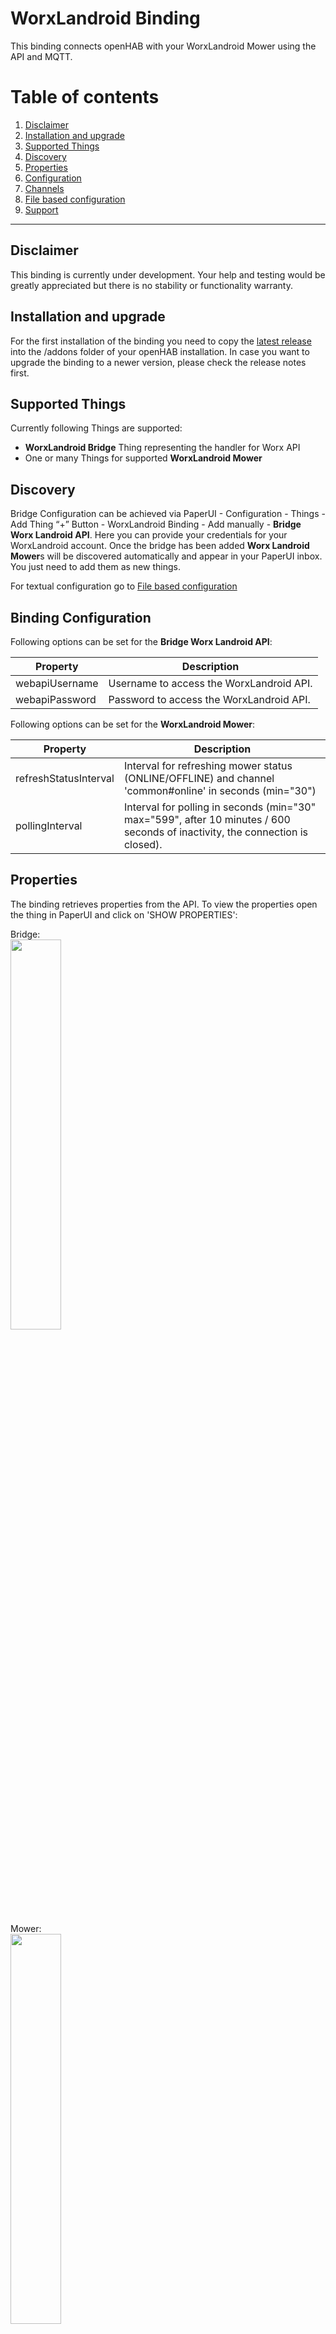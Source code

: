 # WorxLandroid Binding

This binding connects openHAB with your WorxLandroid Mower using the API and MQTT.

# Table of contents

1. [Disclaimer](https://github.com/nibi79/worxlandroid/tree/master#disclaimer)
2. [Installation and upgrade](https://github.com/nibi79/worxlandroid/tree/master#installation-and-upgrade)
3. [Supported Things](https://github.com/nibi79/worxlandroid/tree/master#supported-things)
4. [Discovery](https://github.com/nibi79/worxlandroid/tree/master#discovery)
5. [Properties](https://github.com/nibi79/worxlandroid/tree/master#properties)
6. [Configuration](https://github.com/nibi79/worxlandroid/tree/master#configuration)
7. [Channels](https://github.com/nibi79/worxlandroid/tree/master#channels)
8. [File based configuration](https://github.com/nibi79/worxlandroid/tree/master#file-based-configuration)
9. [Support](https://github.com/nibi79/worxlandroid/tree/master#support)

***

## Disclaimer

This binding is currently under development. Your help and testing would be greatly appreciated but there is no stability or functionality warranty.

## Installation and upgrade

For the first installation of the binding you need to copy the [latest release](https://github.com/nibi79/worxlandroid/releases)  into the /addons folder of your openHAB installation. In case you want to upgrade the binding to a newer version, please check the release notes first.

## Supported Things

Currently following Things are supported:

- **WorxLandroid Bridge** Thing representing the handler for Worx API
- One or many Things for supported **WorxLandroid Mower**

## Discovery

Bridge Configuration can be achieved via PaperUI - Configuration - Things - Add Thing “+” Button - WorxLandroid Binding - Add manually - **Bridge Worx Landroid API**. Here you can provide your credentials for your WorxLandroid account. Once the bridge has been added **Worx Landroid Mower**s will be discovered automatically and appear in your PaperUI inbox. You just need to add them as new things.

For textual configuration go to [File based configuration](https://github.com/nibi79/worxlandroid/tree/master#file-based-configuration)

## Binding Configuration

Following options can be set for the **Bridge Worx Landroid API**:

| Property  | Description |
|-----------|-----------|
| webapiUsername | Username to access the WorxLandroid API. |
| webapiPassword | Password to access the WorxLandroid API. |


Following options can be set for the **WorxLandroid Mower**:

| Property  | Description |
|-----------|-----------|
| refreshStatusInterval | Interval for refreshing mower status (ONLINE/OFFLINE) and channel 'common#online' in seconds (min="30")|
| pollingInterval | Interval for polling in seconds (min="30" max="599", after 10 minutes / 600 seconds of inactivity, the connection is closed). |

## Properties

The binding retrieves properties from the API. To view the properties open the thing in PaperUI and click on 'SHOW PROPERTIES':

Bridge:
<br>
<img src="images/SC_PaperUI_Bridge.png" width="40%">

Mower:
<br>
<img src="images/SC_PaperUI_Mower.png" width="40%">

## Channels

Currently following **Channels** are supported on the **Worx Landroid Mower**:

##### common

| Channel   | Type | ChannelName | Values |
|------------|-----------|-----------|-----------|
| online      | `Switch` | common#online | |
| lastUpdateOnlineStatus | `DateTime` | common#lastUpdateOnlineStatus | |
| action | `String` | common#action | START, STOP, HOME |

##### cfgCommon

| Channel   | Type | ChannelName |
|------------|-----------|-----------|
| id      | `Switch` | cfgCommon#id |
| serialNumber | `String` | cfgCommon#serialNumber |
| language | `String` | cfgCommon#language |
| lastUpdate | `DateTime` | cfgCommon#lastUpdate |
| command | `Number` | cfgCommon#command |
| rainDelay | `Number` | cfgCommon#rainDelay |

##### datCommon

| Channel   | Type | ChannelName |
|------------|-----------|-----------|
| macAdress | `String` | datCommon#macAdress |
| firmware | `Number` | datCommon#firmware |
| wifiQuality | `Number` | datCommon#wifiQuality |
| statusCode | `Number` | datCommon#statusCode |
| statusDescription | `String` | datCommon#statusDescription |
| errorCode | `Number` | datCommon#errorCode |
| errorDescription | `String` | datCommon#errorDescription |

##### datBattery

| Channel   | Type | ChannelName |
|------------|-----------|-----------|
| batteryTemperature | `Number` | datBattery#batteryTemperature |
| batteryVoltage | `Number` | datBattery#batteryVoltage |
| batteryLevel | `Number` | datBattery#batteryLevel |
| batteryChargeCycle | `Number` | datBattery#batteryChargeCycle |
| batteryCharging | `Switch` | datBattery#batteryCharging |

##### datDmp

| Channel   | Type | ChannelName |
|------------|-----------|-----------|
| pitch | `Number` | datDmp#pitch |
| roll | `Number` | datDmp#roll |
| yaw | `Number` | datDmp#yaw |

##### datSt

| Channel   | Type | ChannelName |
|------------|-----------|-----------|
| totalBladeTime | `Number` | datSt#totalBladeTime |
| totalDistance | `Number` | datSt#totalDistance |
| totalTime | `Number` | datSt#totalTime |

##### datSc

| Channel   | Type | ChannelName |
|------------|-----------|-----------|
| scheduleTimeExtension | `Number` | datSc#scheduleTimeExtension |

##### datScSunday

| Channel   | Type | ChannelName |
|------------|-----------|-----------|
| scheduleStartHour | `Number` | datScSunday#scheduleStartHour |
| scheduleStartMinutes | `Number` | datScSunday#scheduleStartMinutes |
| scheduleDuration | `Number` | datScSunday#scheduleDuration |
| scheduleEdgecut | `Number` | datScSunday#scheduleEdgecut |

##### datScMonday

| Channel   | Type | ChannelName |
|------------|-----------|-----------|
| scheduleStartHour | `Number` | datScMonday#scheduleStartHour |
| scheduleStartMinutes | `Number` | datScMonday#scheduleStartMinutes |
| scheduleDuration | `Number` | datScMonday#scheduleDuration |
| scheduleEdgecut | `Number` | datScMonday#scheduleEdgecut |

##### datScTuesady

| Channel   | Type | ChannelName |
|------------|-----------|-----------|
| scheduleStartHour | `Number` | datScTuesady#scheduleStartHour |
| scheduleStartMinutes | `Number` | datScTuesady#scheduleStartMinutes |
| scheduleDuration | `Number` | datScTuesady#scheduleDuration |
| scheduleEdgecut | `Number` | datScTuesady#scheduleEdgecut |

##### datScWednesday

| Channel   | Type | ChannelName |
|------------|-----------|-----------|
| scheduleStartHour | `Number` | datScWednesday#scheduleStartHour |
| scheduleStartMinutes | `Number` | datScWednesday#scheduleStartMinutes |
| scheduleDuration | `Number` | datScWednesday#scheduleDuration |
| scheduleEdgecut | `Number` | datScWednesday#scheduleEdgecut |

##### datScThursday

| Channel   | Type | ChannelName |
|------------|-----------|-----------|
| scheduleStartHour | `Number` | datScThursday#scheduleStartHour |
| scheduleStartMinutes | `Number` | datScThursday#scheduleStartMinutes |
| scheduleDuration | `Number` | datScThursday#scheduleDuration |
| scheduleEdgecut | `Number` | datScThursday#scheduleEdgecut |

##### datScFriday

| Channel   | Type | ChannelName |
|------------|-----------|-----------|
| scheduleStartHour | `Number` | datScFriday#scheduleStartHour |
| scheduleStartMinutes | `Number` | datScFriday#scheduleStartMinutes |
| scheduleDuration | `Number` | datScFriday#scheduleDuration |
| scheduleEdgecut | `Number` | datScFriday#scheduleEdgecut |


##### datScSaturday

| Channel   | Type | ChannelName |
|------------|-----------|-----------|
| scheduleStartHour | `Number` | datScSaturday#scheduleStartHour |
| scheduleStartMinutes | `Number` | datScSaturday#scheduleStartMinutes |
| scheduleDuration | `Number` | datScSaturday#scheduleDuration |
| scheduleEdgecut | `Number` | datScSaturday#scheduleEdgecut |


##### cfgMultiZones
If Multi Zones are supported, you are able to define 4 separate Zones and split working times by 10 to those.

To ease Zone Configuration, you are able to set distance in meters where a specific Zone starts. Bearing in mind that you roughly shall know how many meters of cable have been used (without buffer). As second step you are able to set time in percent and split in parts of 10 between zones,

| Channel   | Type | ChannelName |
|------------|-----------|-----------|
| zone1Meter | `Number` | cfgMultiZones#zone1Meter |
| zone2Meter | `Number` | cfgMultiZones#zone2Meter |
| zone3Meter | `Number` | cfgMultiZones#zone3Meter |
| zone4Meter | `Number` | cfgMultiZones#zone4Meter |
| allocation0 | `Number` | cfgMultiZones#allocation0 |
| allocation1 | `Number` | cfgMultiZones#allocation1 |
| allocation2 | `Number` | cfgMultiZones#allocation2 |
| allocation3 | `Number` | cfgMultiZones#allocation3 |
| allocation4 | `Number` | cfgMultiZones#allocation4 |
| allocation5 | `Number` | cfgMultiZones#allocation5 |
| allocation6 | `Number` | cfgMultiZones#allocation6 |
| allocation7 | `Number` | cfgMultiZones#allocation7 |
| allocation8 | `Number` | cfgMultiZones#allocation8 |
| allocation9 | `Number` | cfgMultiZones#allocation9 |


## File based configuration

<img src="images/SC_BasicUI_Main.png" width="40%">
<br><br>
<img src="images/SC_BasicUI_Schedule.png" width="40%">

### .things
```
Bridge worxlandroid:worxlandroidBridge:MyWorxBridge "MyWorx Bridge" [ webapiUsername="my username", webapiPassword="my password" ] {
    Thing mower MySerialNumber "MyLandroid Shaun" [ refreshStatusInterval=60, pollingInterval=300 ]
}
```
'MySerialNumber' is the serial number of the mower.

### .items
```
String          LandroidAction                          "Action"                            <movecontrol>           {channel="worxlandroid:mower:MyWorxBridge:MySerialNumber:common#action"}
String          LandroidLastUpdate                      "Last Update Data [%s]"             <calendar>              {channel="worxlandroid:mower:MyWorxBridge:MySerialNumber:cfgCommon#lastUpdate"}
Switch          LandroidLock                            "Lock"                              <lock>                  {channel="worxlandroid:mower:MyWorxBridge:MySerialNumber:common#lock"}

//
String          LandroidSerialNumber                    "Serial Number [%s]"                <text>                  {channel="worxlandroid:mower:MyWorxBridge:MySerialNumber:cfgCommon#serialNumber"}
Number          LandroidFirmware                        "Firmware [v%s]"                    <text>                  {channel="worxlandroid:mower:MyWorxBridge:MySerialNumber:datCommon#firmware"}
Switch          LandroidOnline                          "Online [%s]"                       <network>               {channel="worxlandroid:mower:MyWorxBridge:MySerialNumber:common#online"}
String          LandroidLastUpdateOnlineStatus          "Last Update Online Status [%s]"    <calendar>              {channel="worxlandroid:mower:MyWorxBridge:MySerialNumber:common#lastUpdateOnlineStatus"}

// Status
Number          LandroidWifiQuality                     "Wifi Quality [%d]"                 <network>               {channel="worxlandroid:mower:MyWorxBridge:MySerialNumber:datCommon#wifiQuality"}
Switch          LandroidBatteryCharging                 "Battery charging [%s]"             <lowbattery>            {channel="worxlandroid:mower:MyWorxBridge:MySerialNumber:datBattery#batteryCharging"}
Number          LandroidStatusCode                      "Status Code [%d]"                  <lawnmower>             {channel="worxlandroid:mower:MyWorxBridge:MySerialNumber:datCommon#statusCode"}
String          LandroidStatusDescription               "Status [%s]"                       <lawnmower>             {channel="worxlandroid:mower:MyWorxBridge:MySerialNumber:datCommon#statusDescription"}
Number          LandroidErrorCode                       "Error Code [%d]"                   <error>                 {channel="worxlandroid:mower:MyWorxBridge:MySerialNumber:datCommon#errorCode"}
String          LandroidErrorDescription                "Error: [%s]"                       <error>                 {channel="worxlandroid:mower:MyWorxBridge:MySerialNumber:datCommon#errorDescription"}

// Battery
Number          LandroidBatteryLevel                    "Battery Level [%d %%]"             <battery>               {channel="worxlandroid:mower:MyWorxBridge:MySerialNumber:datBattery#batteryLevel"}
Number          LandroidBatteryVoltage                  "Battery Voltage [%.2f V]"          <battery>               {channel="worxlandroid:mower:MyWorxBridge:MySerialNumber:datBattery#batteryVoltage"}
Number          LandroidBatteryTemperature              "Battery Temperature [%.1f °C]"     <temperature>           {channel="worxlandroid:mower:MyWorxBridge:MySerialNumber:datBattery#batteryTemperature"}
Number          LandroidBatteryChargeCycle              "Battery ChargeCycle [%d]"          <battery>               {channel="worxlandroid:mower:MyWorxBridge:MySerialNumber:datBattery#batteryChargeCycle"}

// Settings
Number          LandroidRainDelay                       "Rain Delay [%d min]"               <rain>                  {channel="worxlandroid:mower:MyWorxBridge:MySerialNumber:cfgCommon#rainDelay"}
Number          LandroidScheduleTimeExtension           "Schedule Time Extension [%d %%]"   <time>                  {channel="worxlandroid:mower:MyWorxBridge:MySerialNumber:datSc#scheduleTimeExtension"}

// Statistics
Number          LandroidTotalTime                       "Total Time [%s min]"               <time>                  {channel="worxlandroid:mower:MyWorxBridge:MySerialNumber:datSt#totalTime"}
Number:Length   LandroidTotalDistance                   "Total Distance [%s m]"             <chart>                 {channel="worxlandroid:mower:MyWorxBridge:MySerialNumber:datSt#totalDistance"}
Number          LandroidTotalBladeTime                  "Total Bladetime [%s min]"          <time>                  {channel="worxlandroid:mower:MyWorxBridge:MySerialNumber:datSt#totalBladeTime"}

// Orientation
Number          LandroidPitch                           "Pitch [%.1f°]"                     <incline>               {channel="worxlandroid:mower:MyWorxBridge:MySerialNumber:datDmp#pitch"}
Number          LandroidRoll                            "Roll [%.1f°]"                      <incline>               {channel="worxlandroid:mower:MyWorxBridge:MySerialNumber:datDmp#roll"}
Number          LandroidYaw                             "Yaw [%.1f°]"                       <incline>               {channel="worxlandroid:mower:MyWorxBridge:MySerialNumber:datDmp#yaw"}

//Schedule
// Monday
Number          LandroidScheduleMondayStartHour         "Start Hour [%d]"                   <time>                  {channel="worxlandroid:mower:MyWorxBridge:MySerialNumber:datScMonday#scheduleStartHour"}
Number          LandroidScheduleMondayStartMinutes      "Start Minutes [%d]"                <time>                  {channel="worxlandroid:mower:MyWorxBridge:MySerialNumber:datScMonday#scheduleStartMinutes"}
Number          LandroidScheduleMondayDuration          "Duration [%d]"                     <time>                  {channel="worxlandroid:mower:MyWorxBridge:MySerialNumber:datScMonday#scheduleDuration"}
Switch          LandroidScheduleMondayEdgecut           "Edgecut "                          <settings>              {channel="worxlandroid:mower:MyWorxBridge:MySerialNumber:datScMonday#scheduleEdgecut"}

// Tuesday
Number          LandroidScheduleTuesdayStartHour        "Start Hour [%d]"                   <time>                  {channel="worxlandroid:mower:MyWorxBridge:MySerialNumber:datScTuesday#scheduleStartHour"}
Number          LandroidScheduleTuesdayStartMinutes     "Start Minutes [%d]"                <time>                  {channel="worxlandroid:mower:MyWorxBridge:MySerialNumber:datScTuesday#scheduleStartMinutes"}
Number          LandroidScheduleTuesdayDuration         "Duration [%d]"                     <time>                  {channel="worxlandroid:mower:MyWorxBridge:MySerialNumber:datScTuesday#scheduleDuration"}
Switch          LandroidScheduleTuesdayEdgecut          "Edgecut "                          <settings>              {channel="worxlandroid:mower:MyWorxBridge:MySerialNumber:datScTuesday#scheduleEdgecut"}

// Wednesday
Number          LandroidScheduleWednesdayStartHour      "Start Hour [%d]"                   <time>                  {channel="worxlandroid:mower:MyWorxBridge:MySerialNumber:datScWednesday#scheduleStartHour"}
Number          LandroidScheduleWednesdayStartMinutes   "Start Minutes [%d]"                <time>                  {channel="worxlandroid:mower:MyWorxBridge:MySerialNumber:datScWednesday#scheduleStartMinutes"}
Number          LandroidScheduleWednesdayDuration       "Duration [%d]"                     <time>                  {channel="worxlandroid:mower:MyWorxBridge:MySerialNumber:datScWednesday#scheduleDuration"}
Switch          LandroidScheduleWednesdayEdgecut        "Edgecut "                          <settings>              {channel="worxlandroid:mower:MyWorxBridge:MySerialNumber:datScWednesday#scheduleEdgecut"}

// Thursday
Number          LandroidScheduleThursdayStartHour       "Start Hour [%d]"                   <time>                  {channel="worxlandroid:mower:MyWorxBridge:MySerialNumber:datScThursday#scheduleStartHour"}
Number          LandroidScheduleThursdayStartMinutes    "Start Minutes [%d]"                <time>                  {channel="worxlandroid:mower:MyWorxBridge:MySerialNumber:datScThursday#scheduleStartMinutes"}
Number          LandroidScheduleThursdayDuration        "Duration [%d]"                     <time>                  {channel="worxlandroid:mower:MyWorxBridge:MySerialNumber:datScThursday#scheduleDuration"}
Switch          LandroidScheduleThursdayEdgecut         "Edgecut "                          <settings>              {channel="worxlandroid:mower:MyWorxBridge:MySerialNumber:datScThursday#scheduleEdgecut"}

// Friday
Number          LandroidScheduleFridayStartHour         "Start Hour [%d]"                   <time>                  {channel="worxlandroid:mower:MyWorxBridge:MySerialNumber:datScFriday#scheduleStartHour"}
Number          LandroidScheduleFridayStartMinutes      "Start Minutes [%d]"                <time>                  {channel="worxlandroid:mower:MyWorxBridge:MySerialNumber:datScFriday#scheduleStartMinutes"}
Number          LandroidScheduleFridayDuration          "Duration [%d]"                     <time>                  {channel="worxlandroid:mower:MyWorxBridge:MySerialNumber:datScFriday#scheduleDuration"}
Switch          LandroidScheduleFridayEdgecut           "Edgecut "                          <settings>              {channel="worxlandroid:mower:MyWorxBridge:MySerialNumber:datScFriday#scheduleEdgecut"}

// Saturday
Number          LandroidScheduleSaturdayStartHour       "Start Hour [%d]"                   <time>                  {channel="worxlandroid:mower:MyWorxBridge:MySerialNumber:datScSaturday#scheduleStartHour"}
Number          LandroidScheduleSaturdayStartMinutes    "Start Minutes [%d]"                <time>                  {channel="worxlandroid:mower:MyWorxBridge:MySerialNumber:datScSaturday#scheduleStartMinutes"}
Number          LandroidScheduleSaturdayDuration        "Duration [%d]"                     <time>                  {channel="worxlandroid:mower:MyWorxBridge:MySerialNumber:datScSaturday#scheduleDuration"}
Switch          LandroidScheduleSaturdayEdgecut         "Edgecut "                          <settings>              {channel="worxlandroid:mower:MyWorxBridge:MySerialNumber:datScSaturday#scheduleEdgecut"}

// Sunday
Number          LandroidScheduleSundayStartHour         "Start Hour [%d]"                   <time>                  {channel="worxlandroid:mower:MyWorxBridge:MySerialNumber:datScSunday#scheduleStartHour"}
Number          LandroidScheduleSundayStartMinutes      "Start Minutes [%d]"                <time>                  {channel="worxlandroid:mower:MyWorxBridge:MySerialNumber:datScSunday#scheduleStartMinutes"}
Number          LandroidScheduleSundayDuration          "Duration [%d]"                     <time>                  {channel="worxlandroid:mower:MyWorxBridge:MySerialNumber:datScSunday#scheduleDuration"}
Switch          LandroidScheduleSundayEdgecut           "Edgecut "                          <settings>              {channel="worxlandroid:mower:MyWorxBridge:MySerialNumber:datScSunday#scheduleEdgecut"}

// Zone Meters
Number          LandroidMeterZone1                      "Meters Zone 1 [%d]"                <incline>               {channel="worxlandroid:mower:MyWorxBridge:MySerialNumber:cfgMultiZones#zone1Meter"}
Number          LandroidMeterZone2                      "Meters Zone 2 [%d]"                <incline>               {channel="worxlandroid:mower:MyWorxBridge:MySerialNumber:cfgMultiZones#zone2Meter"}
Number          LandroidMeterZone3                      "Meters Zone 3 [%d]"                <incline>               {channel="worxlandroid:mower:MyWorxBridge:MySerialNumber:cfgMultiZones#zone3Meter"}
Number          LandroidMeterZone4                      "Meters Zone 4 [%d]"                <incline>               {channel="worxlandroid:mower:MyWorxBridge:MySerialNumber:cfgMultiZones#zone4Meter"}

// Allocation Zones
Number          LandroidAllocation0                     "Alloction 0"                       <qualityofservice>      {channel="worxlandroid:mower:MyWorxBridge:MySerialNumber:cfgMultiZones#allocation0"}
Number          LandroidAllocation1                     "Alloction 1"                       <qualityofservice>      {channel="worxlandroid:mower:MyWorxBridge:MySerialNumber:cfgMultiZones#allocation1"}
Number          LandroidAllocation2                     "Alloction 2"                       <qualityofservice>      {channel="worxlandroid:mower:MyWorxBridge:MySerialNumber:cfgMultiZones#allocation2"}
Number          LandroidAllocation3                     "Alloction 3"                       <qualityofservice>      {channel="worxlandroid:mower:MyWorxBridge:MySerialNumber:cfgMultiZones#allocation3"}
Number          LandroidAllocation4                     "Alloction 4"                       <qualityofservice>      {channel="worxlandroid:mower:MyWorxBridge:MySerialNumber:cfgMultiZones#allocation4"}
Number          LandroidAllocation5                     "Alloction 5"                       <qualityofservice>      {channel="worxlandroid:mower:MyWorxBridge:MySerialNumber:cfgMultiZones#allocation5"}
Number          LandroidAllocation6                     "Alloction 6"                       <qualityofservice>      {channel="worxlandroid:mower:MyWorxBridge:MySerialNumber:cfgMultiZones#allocation6"}
Number          LandroidAllocation7                     "Alloction 7"                       <qualityofservice>      {channel="worxlandroid:mower:MyWorxBridge:MySerialNumber:cfgMultiZones#allocation7"}
Number          LandroidAllocation8                     "Alloction 8"                       <qualityofservice>      {channel="worxlandroid:mower:MyWorxBridge:MySerialNumber:cfgMultiZones#allocation8"}
Number          LandroidAllocation9                      "Alloction 9"                      <qualityofservice>      {channel="worxlandroid:mower:MyWorxBridge:MySerialNumber:cfgMultiZones#allocation9"}
```

### .sitemap
```
sitemap landroid label="Landroid"
{
    Frame {
        Switch item=LandroidAction label="Action" mappings=[START="Start"] visibility=[LandroidStatusDescription=="Home"]
        Switch item=LandroidAction label="Action" mappings=[START="Start",STOP="Stop",HOME="Home"] visibility=[LandroidStatusDescription!="Home"]
        Text item=LandroidLastUpdate
        Switch item=LandroidLock label="Lock" mappings=[ON="LOCK",OFF="UNLOCK"]
    }
    Frame {
        Text item=LandroidSerialNumber
        Text item=LandroidFirmware
        Text item=LandroidOnline //mappings=[OFF="Offline", ON="Online"]
        Text item=LandroidLastUpdateOnlineStatus
    }
    Frame label="Status"{
        Text item=LandroidWifiQuality
        Text  item=LandroidBatteryCharging
        Text item=LandroidStatusCode
        Text item=LandroidStatusDescription
        Text item=LandroidErrorCode
        Text item=LandroidErrorDescription
    }
    Frame label="Battery"{
        Text item=LandroidBatteryLevel
        Text item=LandroidBatteryVoltage
        Text item=LandroidBatteryTemperature
        Text item=LandroidBatteryChargeCycle
    }
    Frame label="Settings" {
        Setpoint item=LandroidScheduleTimeExtension minValue=-100 maxValue=100 step=10
        Text label="Schedule" icon="time"{
            Frame label="Schedule Monday" {
                Setpoint item=LandroidScheduleMondayStartHour minValue=0 maxValue=23 step=1
                Setpoint item=LandroidScheduleMondayStartMinutes minValue=0 maxValue=45 step=15
                Setpoint item=LandroidScheduleMondayDuration minValue=15 maxValue=1425 step=15
                Switch item=LandroidScheduleMondayEdgecut
            }
            Frame label="Schedule Tuesday" {
                Setpoint item=LandroidScheduleTuesdayStartHour minValue=0 maxValue=23 step=1
                Setpoint item=LandroidScheduleTuesdayStartMinutes minValue=0 maxValue=45 step=15
                Setpoint item=LandroidScheduleTuesdayDuration minValue=15 maxValue=1425 step=15
                Switch item=LandroidScheduleTuesdayEdgecut
            }
            Frame label="Schedule Wednesday" {
                Setpoint item=LandroidScheduleWednesdayStartHour minValue=0 maxValue=23 step=1
                Setpoint item=LandroidScheduleWednesdayStartMinutes minValue=0 maxValue=45 step=15
                Setpoint item=LandroidScheduleWednesdayDuration minValue=15 maxValue=1425 step=15
                Switch item=LandroidScheduleWednesdayEdgecut
            }
            Frame label="Schedule Thursday" {
                Setpoint item=LandroidScheduleThursdayStartHour minValue=0 maxValue=23 step=1
                Setpoint item=LandroidScheduleThursdayStartMinutes minValue=0 maxValue=45 step=15
                Setpoint item=LandroidScheduleThursdayDuration minValue=15 maxValue=1425 step=15
                Switch item=LandroidScheduleThursdayEdgecut
            }
            Frame label="Schedule Friday" {
                Setpoint item=LandroidScheduleFridayStartHour minValue=0 maxValue=23 step=1
                Setpoint item=LandroidScheduleFridayStartMinutes minValue=0 maxValue=45 step=15
                Setpoint item=LandroidScheduleFridayDuration minValue=15 maxValue=1425 step=15
                Switch item=LandroidScheduleFridayEdgecut
            }
            Frame label="Schedule Saturday" {
                Setpoint item=LandroidScheduleSaturdayStartHour minValue=0 maxValue=23 step=1
                Setpoint item=LandroidScheduleSaturdayStartMinutes minValue=0 maxValue=45 step=15
                Setpoint item=LandroidScheduleSaturdayDuration minValue=15 maxValue=1425 step=15
                Switch item=LandroidScheduleSaturdayEdgecut
            }
            Frame label="Schedule Sunday" {
                Setpoint item=LandroidScheduleSundayStartHour minValue=0 maxValue=23 step=1
                Setpoint item=LandroidScheduleSundayStartMinutes minValue=0 maxValue=45 step=15
                Setpoint item=LandroidScheduleSundayDuration minValue=15 maxValue=1425 step=15
                Switch item=LandroidScheduleSundayEdgecut
            }
        }
        Text label="MultiZone" icon="pie"{
            Frame label="Zone Meters" {
                Slider item=LandroidMeterZone1 minValue=0 maxValue=150
                Slider item=LandroidMeterZone2 minValue=0 maxValue=150
                Slider item=LandroidMeterZone3 minValue=0 maxValue=150
                Slider item=LandroidMeterZone4 minValue=0 maxValue=150
            }
            Frame label="Allocation Zones" {
                Switch item=LandroidAllocation0 mappings=[0="Zone 1", 1="Zone 2", 2="Zone 3", 3="Zone 4"]
                Switch item=LandroidAllocation1 mappings=[0="Zone 1", 1="Zone 2", 2="Zone 3", 3="Zone 4"]
                Switch item=LandroidAllocation2 mappings=[0="Zone 1", 1="Zone 2", 2="Zone 3", 3="Zone 4"]
                Switch item=LandroidAllocation3 mappings=[0="Zone 1", 1="Zone 2", 2="Zone 3", 3="Zone 4"]
                Switch item=LandroidAllocation4 mappings=[0="Zone 1", 1="Zone 2", 2="Zone 3", 3="Zone 4"]
                Switch item=LandroidAllocation5 mappings=[0="Zone 1", 1="Zone 2", 2="Zone 3", 3="Zone 4"]
                Switch item=LandroidAllocation6 mappings=[0="Zone 1", 1="Zone 2", 2="Zone 3", 3="Zone 4"]
                Switch item=LandroidAllocation7 mappings=[0="Zone 1", 1="Zone 2", 2="Zone 3", 3="Zone 4"]
                Switch item=LandroidAllocation8 mappings=[0="Zone 1", 1="Zone 2", 2="Zone 3", 3="Zone 4"]
                Switch item=LandroidAllocation9 mappings=[0="Zone 1", 1="Zone 2", 2="Zone 3", 3="Zone 4"]
            }
        }
        Setpoint item=LandroidRainDelay minValue=0 maxValue=750 step=30
    }
    Frame label="Statistic" {
        Text item=LandroidTotalTime
        Text item=LandroidTotalDistance label="Total Distance [%.2f km]"
        Text item=LandroidTotalBladeTime
    }
    Frame label="Orientation" {
        Text item=LandroidPitch
        Text item=LandroidRoll
        Text item=LandroidYaw
    }
}
```

### .rules
```
TODO
```

## Support

If you encounter critical issues with this binding, please consider to:

- create an [issue](https://github.com/nibi79/worxlandroid/issues) on GitHub
- search [community forum](https://community.openhab.org/) for answers already given
- or make a new post there, if nothing was found

In any case please provide some information about your problem:

- openHAB and binding version
- error description and steps to retrace if applicable
- any related `[WARN]`/`[ERROR]` from openhab.log (`log:set DEBUG org.openhab.binding.worxlandroid`)
- whether it's the binding, bridge, device or channel related issue

For the sake of documentation please use English language.

